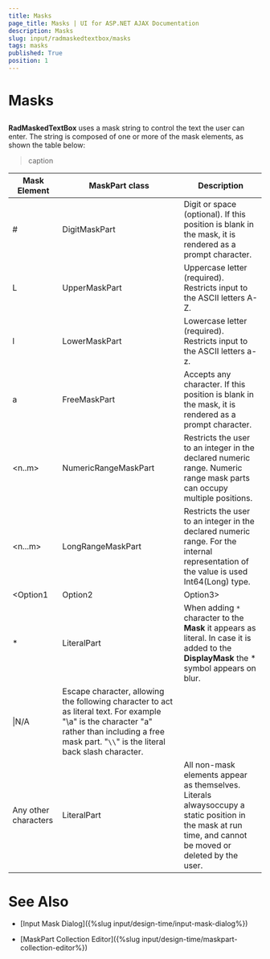 ```yaml
---
title: Masks
page_title: Masks | UI for ASP.NET AJAX Documentation
description: Masks
slug: input/radmaskedtextbox/masks
tags: masks
published: True
position: 1
---
```


# Masks



## 

**RadMaskedTextBox** uses a mask string to control the text the user can enter. The string is composed of one or more of the mask elements, as shown the table below:


>caption  

| Mask Element | MaskPart class | Description |
| ------ | ------ | ------ |
|#|DigitMaskPart|Digit or space (optional). If this position is blank in the mask, it is rendered as a prompt character.|
|L|UpperMaskPart|Uppercase letter (required). Restricts input to the ASCII letters A-Z.|
|l|LowerMaskPart|Lowercase letter (required). Restricts input to the ASCII letters a-z.|
|a|FreeMaskPart|Accepts any character. If this position is blank in the mask, it is rendered as a prompt character.|
|<n..m>|NumericRangeMaskPart|Restricts the user to an integer in the declared numeric range. Numeric range mask parts can occupy multiple positions.|
|<n...m>|LongRangeMaskPart|Restricts the user to an integer in the declared numeric range. For the internal representation of the value is used Int64(Long) type.|
|<Option1|Option2|Option3>|EnumerationPart|Restricts the user to one of a fixed set of options. The pipe("|") serves as a separator between the option values.|
|*|LiteralPart|When adding ``*`` character to the **Mask** it appears as literal. In case it is added to the **DisplayMask** the \* symbol appears on blur.|
|\|N/A|Escape character, allowing the following character to act as literal text. For example "\a" is the character "a" rather than including a free mask part. "``\\``" is the literal back slash character.|
|Any other characters|LiteralPart|All non-mask elements appear as themselves. Literals alwaysoccupy a static position in the mask at run time, and cannot be moved or deleted by the user.|

# See Also

 * [Input Mask Dialog]({%slug input/design-time/input-mask-dialog%})

 * [MaskPart Collection Editor]({%slug input/design-time/maskpart-collection-editor%})
